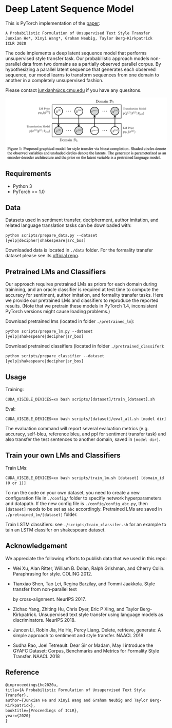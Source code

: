 # Deep Latent Sequence Model
This is PyTorch implementation of the [paper](https://arxiv.org/abs/2002.03912): 

```
A Probabilistic Formulation of Unsupervised Text Style Transfer
Junxian He*, Xinyi Wang*, Graham Neubig, Taylor Berg-Kirkpatrick
ICLR 2020
```

The code implements a deep latent sequence model that performs unsupervised style transfer task. Our probabilistic approach models non-parallel data from two domains as a partially observed parallel corpus. By hypothesizing a parallel latent sequence that generates each observed sequence, our model learns to transform sequences from one domain to another in a completely unsupervised fashion.

Please contact junxianh@cs.cmu.edu if you have any quesitons.

<img align="center" src="images/model.png" />

## Requirements

* Python 3
* PyTorch >= 1.0

## Data
Datasets used in sentiment transfer, decipherment, author imitation, and related language translation tasks  can be downloaded with:
```
python scripts/prepare_data.py --dataset [yelp|decipher|shakespeare|src_bos]
```
Downloaded data is located in `./data` folder. For the formality transfer dataset please see its [official repo](https://github.com/raosudha89/GYAFC-corpus).

## Pretrained LMs and Classifiers
Our approach requires pretrained LMs as priors for each domain during trainining, and an oracle classifier is required at test time to compute the accuracy for sentiment, author imitation, and formality transfer tasks. Here we provide our pretrained LMs and classifiers to reproduce the reported results. (Note that we pretrain these models in PyTorch 1.4, inconsistent PyTorch versions might cause loading problems.)

Download pretrained lms (located in folder `./pretrained_lm`):
```
python scripts/prepare_lm.py --dataset [yelp|shakespeare|decipher|sr_bos]
```

Download pretrained classifiers (located in folder `./pretrained_classifer`):
```
python scripts/prepare_classifier --dataset [yelp|shakespeare|decipher|sr_bos]
```

## Usage
Training:
```
CUDA_VISIBLE_DEVICES=xx bash scripts/[dataset]/train_[dataset].sh
```

Eval:
```
CUDA_VISIBLE_DEVICES=xx bash scripts/[dataset]/eval_all.sh [model dir]
```

The evaluation command will report several evaluation metrics (e.g. accuracy, self-bleu, reference bleu, and ppl for sentiment transfer task) and also transfer the test sentences to another domain, saved in `[model dir]`.



## Train your own LMs and Classifiers

Train LMs:

```
CUDA_VISIBLE_DEVICES=xx bash scripts/train_lm.sh [dataset] [domain_id (0 or 1)]
```

To run the code on your own dataset, you need to create a new configuration file in `./config/` folder to specifiy network hyperparameters and datapath. If the new config file is `./config/config_abc.py`, then `[dataset]` needs to be set as `abc` accordingly. Pretrained LMs are saved in `./pretrained_lm/[dataset]` folder.



Train LSTM classifiers: see `./scripts/train_classifer.sh` for an example to tain an LSTM classifer on shakespeare dataset.


## Acknowledgement

We appreciate the following efforts to publish data that we used in this repo:

* Wei Xu, Alan Ritter, William B. Dolan, Ralph Grishman, and Cherry Colin. Paraphrasing for style. COLING 2012.

* Tianxiao Shen, Tao Lei, Regina Barzilay, and Tommi Jaakkola. Style transfer from non-parallel text

  by cross-alignment. NeurIPS 2017.

* Zichao Yang, Zhiting Hu, Chris Dyer, Eric P Xing, and Taylor Berg-Kirkpatrick. Unsupervised text style transfer using language models as discriminators. NeurIPS 2018.

* Juncen Li, Robin Jia, He He, Percy Liang. Delete, retrieve, generate: A simple approach to sentiment and style transfer. NAACL 2018

* Sudha Rao, Joel Tetreault. Dear Sir or Madam, May I introduce the GYAFC Dataset: Corpus, Benchmarks and Metrics for Formality Style Transfer. NAACL 2018



## Reference

```
@inproceedings{he2020a,
title={A Probabilistic Formulation of Unsupervised Text Style Transfer},
author={Junxian He and Xinyi Wang and Graham Neubig and Taylor Berg-Kirkpatrick},
booktitle={Proceedings of ICLR},
year={2020}
}
```

